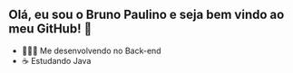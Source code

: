 ## Olá, eu sou o Bruno Paulino e seja bem vindo ao meu GitHub! 👋

- 👨🏻‍💻 Me desenvolvendo no Back-end
- ☕ Estudando Java 
